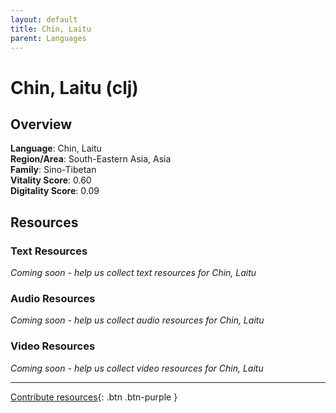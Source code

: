 ```yaml
---
layout: default
title: Chin, Laitu
parent: Languages
---
```


# Chin, Laitu (clj)

## Overview

**Language**: Chin, Laitu  
**Region/Area**: South-Eastern Asia, Asia  
**Family**: Sino-Tibetan  
**Vitality Score**: 0.60  
**Digitality Score**: 0.09  

## Resources

### Text Resources
*Coming soon - help us collect text resources for Chin, Laitu*

### Audio Resources
*Coming soon - help us collect audio resources for Chin, Laitu*

### Video Resources
*Coming soon - help us collect video resources for Chin, Laitu*

---

[Contribute resources](https://fairtrain.github.io/){: .btn .btn-purple }
